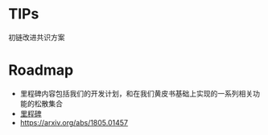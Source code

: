 # TIPs
初链改进共识方案

# Roadmap

* 里程碑内容包括我们的开发计划，和在我们黄皮书基础上实现的一系列相关功能的松散集合
* [里程碑](https://github.com/truechain/wiki/blob/master/roadmap-cn/roadmap.md) 
* https://arxiv.org/abs/1805.01457
